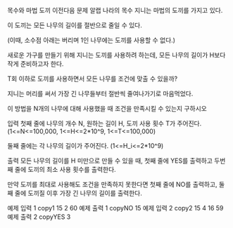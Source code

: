 목수와 마법 도끼
이전다음
문제
알랩 나라의 목수 지니는 마법의 도끼를 가지고 있다.

이 도끼는 모든 나무의 길이를 절반으로 줄일 수 있다.

(이때, 소수점 아래는 버리며 1인 나무에는 도끼를 사용할 수 없다.)

새로운 가구를 만들기 위해 지니는 도끼를 사용하려 하는데, 모든 나무의 길이가 H보다 작게 준비하고자 한다.

T회 이하로 도끼를 사용하면서 모든 나무를 조건에 맞출 수 있을까?

지니는 머리를 써서 가장 긴 나무들부터 절반씩 줄여나가기로 마음먹었다.

이 방법을 N개의 나무에 대해 사용했을 때 조건을 만족시킬 수 있는지 구하시오

입력
첫째 줄에 나무의 개수 N, 원하는 길이 H, 도끼 사용 횟수 T가 주어진다. (1<=N<=100,000, 1<=H<=2*10^9, 1<=T<=100,000)

둘째 줄에는 각 나무의 길이가 주어진다. (1<=H_i<=2*10^9)

출력
모든 나무의 길이를 H 미만으로 만들 수 있을 때, 첫째 줄에 YES를 출력하고 두번째 줄에 도끼의 최소 사용 횟수를 출력한다.

만약 도끼를 최대로 사용해도 조건을 만족하지 못한다면 첫째 줄에 NO를 출력하고, 둘째 줄에 도끼질 이후 가장 긴 나무의 길이를 출력한다.

예제 입력 1
copy1 15 2
60
예제 출력 1
copyNO
15
예제 입력 2
copy2 15 4
16
59
예제 출력 2
copyYES
3